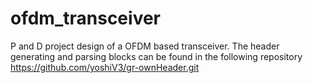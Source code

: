# ofdm_transceiver
P and D project design of a OFDM based transceiver. 
The header generating and parsing blocks can be found in the following repository https://github.com/yoshiV3/gr-ownHeader.git

